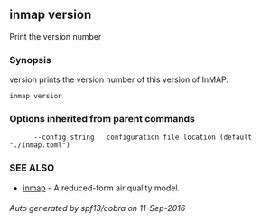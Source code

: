 ## inmap version

Print the version number

### Synopsis


version prints the version number of this version of InMAP.

```
inmap version
```

### Options inherited from parent commands

```
      --config string   configuration file location (default "./inmap.toml")
```

### SEE ALSO
* [inmap](inmap.md)	 - A reduced-form air quality model.

###### Auto generated by spf13/cobra on 11-Sep-2016
